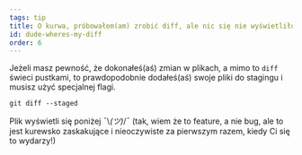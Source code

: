 ```yaml
---
tags: tip
title: O kurwa, próbowałem(am) zrobić diff, ale nic się nie wyświetliło?!
id: dude-wheres-my-diff
order: 6
---
```


Jeżeli masz pewność, że dokonałeś(aś) zmian w plikach, a mimo to `diff` świeci pustkami, to prawdopodobnie dodałeś(aś) swoje pliki do stagingu i musisz użyć specjalnej flagi.

```git
git diff --staged
```

Plik wyświetli się poniżej &macr;\\_(ツ)_/&macr; (tak, wiem że to feature, a nie bug, ale to jest kurewsko zaskakujące i nieoczywiste za pierwszym razem, kiedy Ci się to wydarzy!)
